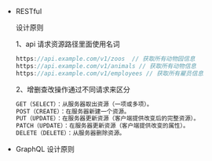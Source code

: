 - RESTful

  设计原则

  1、api 请求资源路径里面使用名词

  ```javascript
  https://api.example.com/v1/zoos  // 获取所有动物园信息
  https://api.example.com/v1/animals // 获取所有动物信息
  https://api.example.com/v1/employees // 获取所有雇员信息
  ```

  2、增删查改操作通过不同请求来区分

  ```javascript
  GET（SELECT）：从服务器取出资源（一项或多项）。
  POST（CREATE）：在服务器新建一个资源。
  PUT（UPDATE）：在服务器更新资源（客户端提供改变后的完整资源）。
  PATCH（UPDATE）：在服务器更新资源（客户端提供改变的属性）。
  DELETE（DELETE）：从服务器删除资源。
  ```

- GraphQL 设计原则